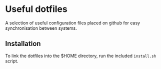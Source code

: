 # Useful dotfiles
A selection of useful configuration files placed on github for easy synchronisation between systems.

## Installation

To link the dotfiles into the $HOME directory, run the included ```install.sh``` script.
